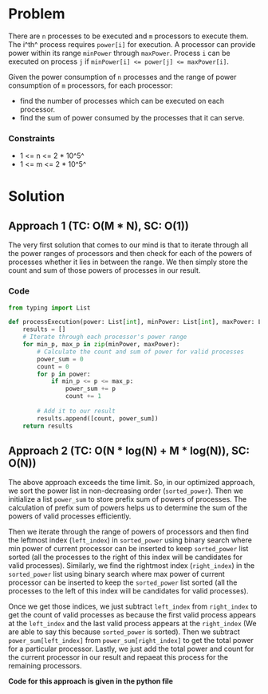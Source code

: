 # Problem
There are `n` processes to be executed and `m` processors to execute them. The i^th^ process requires `power[i]` for execution. A processor can provide power within its range `minPower` through `maxPower`. Process `i` can be executed on process `j` if `minPower[i] <= power[j] <= maxPower[i]`.

Given the power consumption of `n` processes and the range of power consumption of `m` processors, for each processor:
- find the number of processes which can be executed on each processor.
- find the sum of power consumed by the processes that it can serve.


### Constraints
- 1 <= n <= 2 * 10^5^
- 1 <= m <= 2 * 10^5^

# Solution
## Approach 1 (TC: O(M * N), SC: O(1))
The very first solution that comes to our mind is that to iterate through all the power ranges of processors and then check for each of the powers of processes whether it lies in between the range. We then simply store the count and sum of those powers of processes in our result.

### Code
```python
from typing import List

def processExecution(power: List[int], minPower: List[int], maxPower: List[int]):
    results = []
    # Iterate through each processor's power range
    for min_p, max_p in zip(minPower, maxPower):
        # Calculate the count and sum of power for valid processes
        power_sum = 0
        count = 0
        for p in power:
            if min_p <= p <= max_p:
                power_sum += p
                count += 1
                
        # Add it to our result
        results.append([count, power_sum])
    return results
```

## Approach 2 (TC: O(N * log(N) + M * log(N)), SC: O(N))
The above approach exceeds the time limit. So, in our optimized approach, we sort the power list in non-decreasing order (`sorted_power`). Then we initialize a list `power_sum` to store prefix sum of powers of processes. The calculation of prefix sum of powers helps us to determine the sum of the powers of valid processes efficiently.

Then we iterate through the range of powers of processors and then find the leftmost index (`left_index`) in `sorted_power` using binary search where min power of current processor can be inserted to keep `sorted_power` list sorted (all the processes to the right of this index will be candidates for valid processes). Similarly, we find the rightmost index (`right_index`) in the `sorted_power` list using binary search where max power of current processor can be inserted to keep the `sorted_power` list sorted (all the processes to the left of this index will be candidates for valid processes).

Once we get those indices, we just subtract `left_index` from `right_index` to get the count of valid processes as because the first valid process appears at the `left_index` and the last valid process appears at the `right_index` (We are able to say this because `sorted_power` is sorted). Then we subtract `power_sum[left_index]` from `power_sum[right_index]` to get the total power for a particular processor. Lastly, we just add the total power and count for the current processor in our result and repaeat this process for the remaining processors.

**Code for this approach is given in the python file**